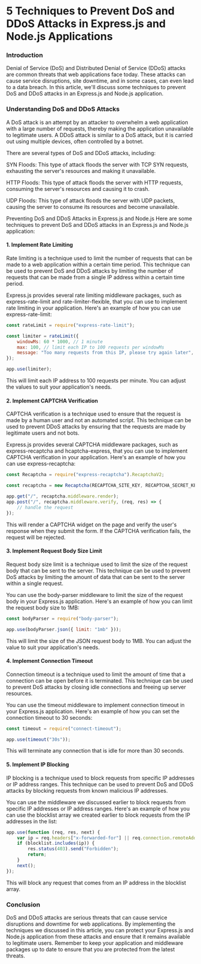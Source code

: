 # 5 Techniques to Prevent DoS and DDoS Attacks in Express.js and Node.js Applications

### Introduction

Denial of Service (DoS) and Distributed Denial of Service (DDoS) attacks are common threats that web applications face today. These attacks can cause service disruptions, site downtime, and in some cases, can even lead to a data breach. In this article, we'll discuss some techniques to prevent DoS and DDoS attacks in an Express.js and Node.js application.

### Understanding DoS and DDoS Attacks

A DoS attack is an attempt by an attacker to overwhelm a web application with a large number of requests, thereby making the application unavailable to legitimate users. A DDoS attack is similar to a DoS attack, but it is carried out using multiple devices, often controlled by a botnet.

There are several types of DoS and DDoS attacks, including:

SYN Floods: This type of attack floods the server with TCP SYN requests, exhausting the server's resources and making it unavailable.

HTTP Floods: This type of attack floods the server with HTTP requests, consuming the server's resources and causing it to crash.

UDP Floods: This type of attack floods the server with UDP packets, causing the server to consume its resources and become unavailable.

Preventing DoS and DDoS Attacks in Express.js and Node.js
Here are some techniques to prevent DoS and DDoS attacks in an Express.js and Node.js application:

#### 1. Implement Rate Limiting

Rate limiting is a technique used to limit the number of requests that can be made to a web application within a certain time period. This technique can be used to prevent DoS and DDoS attacks by limiting the number of requests that can be made from a single IP address within a certain time period.

Express.js provides several rate limiting middleware packages, such as express-rate-limit and rate-limiter-flexible, that you can use to implement rate limiting in your application. Here's an example of how you can use express-rate-limit:

```js
const rateLimit = require("express-rate-limit");

const limiter = rateLimit({
	windowMs: 60 * 1000, // 1 minute
	max: 100, // limit each IP to 100 requests per windowMs
	message: "Too many requests from this IP, please try again later",
});

app.use(limiter);
```

This will limit each IP address to 100 requests per minute. You can adjust the values to suit your application's needs.

#### 2. Implement CAPTCHA Verification

CAPTCHA verification is a technique used to ensure that the request is made by a human user and not an automated script. This technique can be used to prevent DDoS attacks by ensuring that the requests are made by legitimate users and not bots.

Express.js provides several CAPTCHA middleware packages, such as express-recaptcha and hcaptcha-express, that you can use to implement CAPTCHA verification in your application. Here's an example of how you can use express-recaptcha:

```js
const Recaptcha = require("express-recaptcha").RecaptchaV2;

const recaptcha = new Recaptcha(RECAPTCHA_SITE_KEY, RECAPTCHA_SECRET_KEY);

app.get("/", recaptcha.middleware.render);
app.post("/", recaptcha.middleware.verify, (req, res) => {
	// handle the request
});
```

This will render a CAPTCHA widget on the page and verify the user's response when they submit the form. If the CAPTCHA verification fails, the request will be rejected.

#### 3. Implement Request Body Size Limit

Request body size limit is a technique used to limit the size of the request body that can be sent to the server. This technique can be used to prevent DoS attacks by limiting the amount of data that can be sent to the server within a single request.

You can use the body-parser middleware to limit the size of the request body in your Express.js application. Here's an example of how you can limit the request body size to 1MB:

```js
const bodyParser = require("body-parser");

app.use(bodyParser.json({ limit: "1mb" }));
```

This will limit the size of the JSON request body to 1MB. You can adjust the value to suit your application's needs.

#### 4. Implement Connection Timeout

Connection timeout is a technique used to limit the amount of time that a connection can be open before it is terminated. This technique can be used to prevent DoS attacks by closing idle connections and freeing up server resources.

You can use the timeout middleware to implement connection timeout in your Express.js application. Here's an example of how you can set the connection timeout to 30 seconds:

```js
const timeout = require("connect-timeout");

app.use(timeout("30s"));
```

This will terminate any connection that is idle for more than 30 seconds.

#### 5. Implement IP Blocking

IP blocking is a technique used to block requests from specific IP addresses or IP address ranges. This technique can be used to prevent DoS and DDoS attacks by blocking requests from known malicious IP addresses.

You can use the middleware we discussed earlier to block requests from specific IP addresses or IP address ranges. Here's an example of how you can use the blocklist array we created earlier to block requests from the IP addresses in the list:

```js
app.use(function (req, res, next) {
	var ip = req.headers["x-forwarded-for"] || req.connection.remoteAddress;
	if (blocklist.includes(ip)) {
		res.status(403).send("Forbidden");
		return;
	}
	next();
});
```

This will block any request that comes from an IP address in the blocklist array.

### Conclusion

DoS and DDoS attacks are serious threats that can cause service disruptions and downtime for web applications. By implementing the techniques we discussed in this article, you can protect your Express.js and Node.js application from these attacks and ensure that it remains available to legitimate users. Remember to keep your application and middleware packages up to date to ensure that you are protected from the latest threats.
